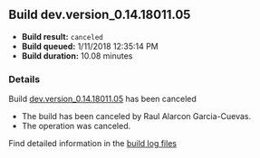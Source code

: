 ## Build dev.version_0.14.18011.05
- **Build result:** `canceled`
- **Build queued:** 1/11/2018 12:35:14 PM
- **Build duration:** 10.08 minutes
### Details
Build [dev.version_0.14.18011.05](https://winappstudio.visualstudio.com/web/build.aspx?pcguid=a4ef43be-68ce-4195-a619-079b4d9834c2&builduri=vstfs%3a%2f%2f%2fBuild%2fBuild%2f24641) has been canceled

+ The build has been canceled by Raul Alarcon Garcia-Cuevas.
+ The operation was canceled.

Find detailed information in the [build log files](https://uwpctdiags.blob.core.windows.net/buildlogs/dev.version_0.14.18011.05_logs.zip)
